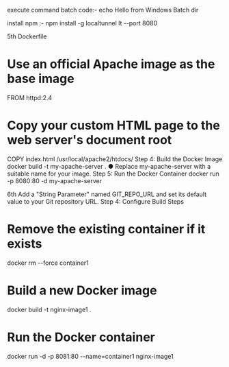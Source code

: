 execute command batch code:-
echo Hello from Windows Batch
dir

install npm :-
npm install -g localtunnel
lt --port 8080

5th Dockerfile 
# Use an official Apache image as the base image 
FROM httpd:2.4 
# Copy your custom HTML page to the web server's document root 
COPY index.html /usr/local/apache2/htdocs/ 
Step 4: Build the Docker Image 
docker build -t my-apache-server . 
● Replace my-apache-server with a suitable name for your image. 
Step 5: Run the Docker Container 
docker run -p 8080:80 -d my-apache-server 

6th
 Add a "String Parameter" named GIT_REPO_URL and set its default value to 
your Git repository URL.
Step 4: Configure Build Steps 

# Remove the existing container if it exists 
docker rm --force container1 
# Build a new Docker image 
docker build -t nginx-image1 . 
# Run the Docker container 
docker run -d -p 8081:80 --name=container1 nginx-image1
